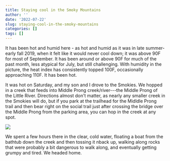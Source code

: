 ```yaml
---
title: Staying cool in the Smoky Mountains
author: ''
date: '2022-07-22'
slug: staying-cool-in-the-smoky-mountains
categories: []
tags: []
---
```


It has been hot and humid here - as hot and humid as it was in late summer-early fall 2019, when it felt like it would never cool down; it was above 90F for most of September. It has been around or above 90F for much of the past month, less atypical for July, but still challenging. With humidity in the picture, the heat index has consistently topped 100F, occasionally approaching 110F. It has been hot.

It was hot on Saturday, and my son and I drove to the Smokies. We hopped in a creek that feeds into Middle Prong creek/river---the Middle Prong of the Little River. Directions almost don't matter, as nearly any smaller creek in the Smokies will do, but if you park at the trailhead for the Midldle Prong trail and then bear right on the social trail just after crossing the bridge over the Middle Prong from the parking area, you can hop in the creek at any spot. 

![](images/IMG_8454.jpg)

We spent a few hours there in the clear, cold water, floating a boat from the bathtub down the creek and then tossing it nback up, walking along rocks that were probably a bit dangerous to walk along, and eventually getting grumpy and tired. We headed home. 